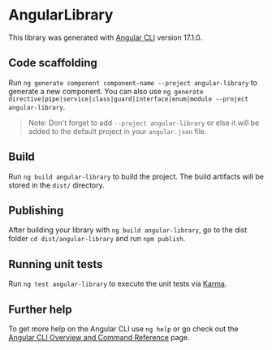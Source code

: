 # AngularLibrary

This library was generated with [Angular CLI](https://github.com/angular/angular-cli) version 17.1.0.

## Code scaffolding

Run `ng generate component component-name --project angular-library` to generate a new component. You can also use `ng generate directive|pipe|service|class|guard|interface|enum|module --project angular-library`.
> Note: Don't forget to add `--project angular-library` or else it will be added to the default project in your `angular.json` file. 

## Build

Run `ng build angular-library` to build the project. The build artifacts will be stored in the `dist/` directory.

## Publishing

After building your library with `ng build angular-library`, go to the dist folder `cd dist/angular-library` and run `npm publish`.

## Running unit tests

Run `ng test angular-library` to execute the unit tests via [Karma](https://karma-runner.github.io).

## Further help

To get more help on the Angular CLI use `ng help` or go check out the [Angular CLI Overview and Command Reference](https://angular.io/cli) page.
